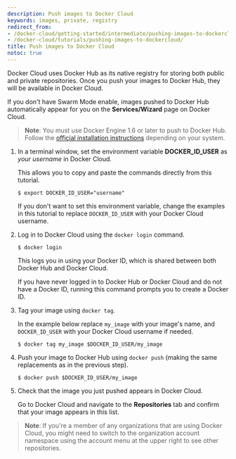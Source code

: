 ```yaml
---
description: Push images to Docker Cloud
keywords: images, private, registry
redirect_from:
- /docker-cloud/getting-started/intermediate/pushing-images-to-dockercloud/
- /docker-cloud/tutorials/pushing-images-to-dockercloud/
title: Push images to Docker Cloud
notoc: true
---
```


Docker Cloud uses Docker Hub as its native registry for storing both public and
private repositories. Once you push your images to Docker Hub, they will be
available in Docker Cloud.

If you don't have Swarm Mode enable, images pushed to Docker Hub automatically appear for you on the **Services/Wizard** page on Docker Cloud.

> **Note**: You must use Docker Engine 1.6 or later to push to Docker Hub.
Follow the <a href="/engine/installation/" target="_blank">official installation instructions</a> depending on your system.

1. In a terminal window, set the environment variable **DOCKER_ID_USER** as *your username* in Docker Cloud.

    This allows you to copy and paste the commands directly from this tutorial.
    
    ```
    $ export DOCKER_ID_USER="username"
    ```

    If you don't want to set this environment variable, change the examples in
    this tutorial to replace `DOCKER_ID_USER` with your Docker Cloud username.

2. Log in to Docker Cloud using the `docker login` command.
    
    ```
    $ docker login
    ```
    This logs you in using your Docker ID, which is shared between both Docker Hub and Docker Cloud.

    If you have never logged in to Docker Hub or Docker Cloud and do not have a Docker ID, running this command prompts you to create a Docker ID.

3. Tag your image using `docker tag`.

    In the example below replace `my_image` with your image's name, and `DOCKER_ID_USER` with your Docker Cloud username if needed.
    
    ```
    $ docker tag my_image $DOCKER_ID_USER/my_image
    ```

4. Push your image to Docker Hub using `docker push` (making the same replacements as in the previous step).
    
    ```
    $ docker push $DOCKER_ID_USER/my_image
    ```

5. Check that the image you just pushed appears in Docker Cloud.

    Go to Docker Cloud and navigate to the **Repositories** tab and confirm that your image appears in this list.

>**Note**: If you're a member of any organizations that are using Docker
> Cloud, you might need to switch to the organization account namespace using the
> account menu at the upper right to see other repositories.
